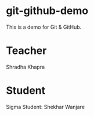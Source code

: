# git-github-demo
This is a demo for Git &amp; GitHub.

# Teacher
Shradha Khapra

# Student
Sigma Student: Shekhar Wanjare
